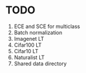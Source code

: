 # TODO
1. ECE and SCE for multiclass
2. Batch normalization 
3. Imagenet LT
4. Cifar100 LT
5. Cifar10 LT
6. Naturalist LT
7. Shared data directory